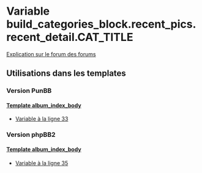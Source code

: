 # Variable build_categories_block.recent_pics.recent_detail.CAT_TITLE
[Explication sur le forum des forums](http://forum.forumactif.com/t294113-listing-des-variables#build_categories_block.recent_pics.recent_detail.CAT_TITLE)
## Utilisations dans les templates
### Version PunBB
#### [Template album_index_body](punbb/album_index_body.md)
* [Variable à la ligne 33](../punbb/album_index_body.tpl#L33)
### Version phpBB2
#### [Template album_index_body](subsilver/album_index_body.md)
* [Variable à la ligne 35](../subsilver/album_index_body.tpl#L35)